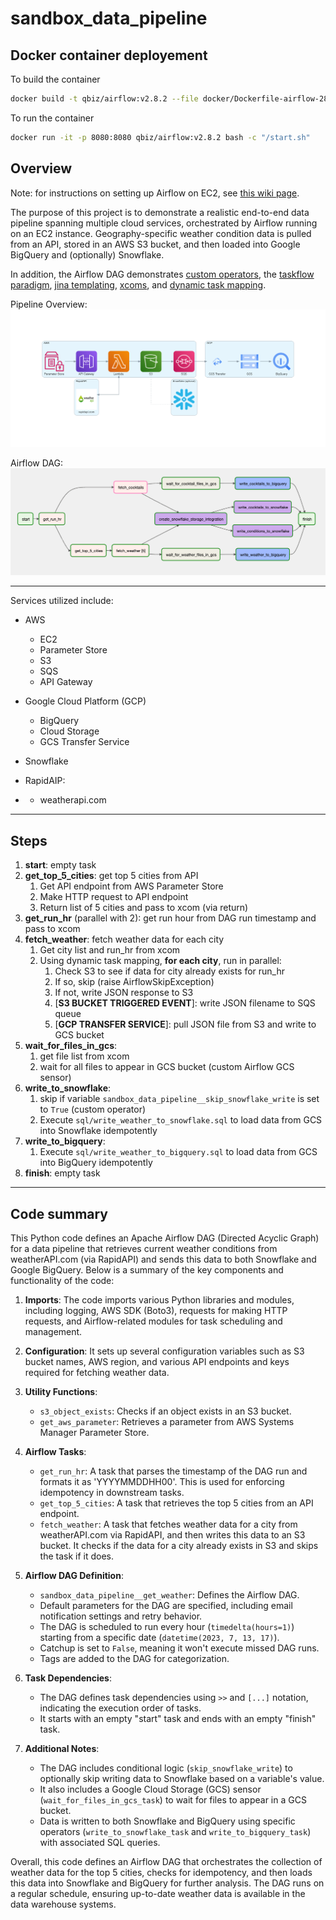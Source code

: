 # sandbox_data_pipeline

## Docker container deployement

To build the container

```sh
docker build -t qbiz/airflow:v2.8.2 --file docker/Dockerfile-airflow-282 .
```

To run the container

```sh
docker run -it -p 8080:8080 qbiz/airflow:v2.8.2 bash -c "/start.sh"
```

## Overview

Note: for instructions on setting up Airflow on EC2, see [this wiki page](https://qbiz-wiki.com/en/technology/airflow/airflow_on_ec2).

The purpose of this project is to demonstrate a realistic end-to-end data pipeline
spanning multiple cloud services, orchestrated by Airflow running on an EC2 instance.
Geography-specific weather condition data is pulled from an API, 
stored in an AWS S3 bucket, and then loaded into Google BigQuery and (optionally) Snowflake.

In addition, the Airflow DAG demonstrates
[custom operators](https://airflow.apache.org/docs/apache-airflow/stable/howto/custom-operator.html),
the [taskflow paradigm](https://docs.astronomer.io/learn/airflow-decorators),
[jina templating](https://airflow.apache.org/docs/apache-airflow/stable/templates-ref.html),
[xcoms](https://airflow.apache.org/docs/apache-airflow/stable/core-concepts/xcoms.html),
and [dynamic task mapping](https://docs.astronomer.io/learn/dynamic-tasks).



Pipeline Overview:
![pipeline overview](/diagram_images/sandbox_data_pipeline.png)

Airflow DAG:
![airflow DAG](diagram_images/airflow_dag.png)


---

Services utilized include:

- AWS
  - EC2
  - Parameter Store
  - S3
  - SQS
  - API Gateway


- Google Cloud Platform (GCP)
  - BigQuery
  - Cloud Storage
  - GCS Transfer Service


- Snowflake


- RapidAIP:
- - weatherapi.com

---

## Steps

1. **start**: empty task
2. **get_top_5_cities**: get top 5 cities from API
   1. Get API endpoint from AWS Parameter Store
   2. Make HTTP request to API endpoint
   3. Return list of 5 cities and pass to xcom (via return)
3.  **get_run_hr** (parallel with 2): get run hour from DAG run timestamp and pass to xcom
4. **fetch_weather**: fetch weather data for each city
   1. Get city list and run_hr from xcom
   2. Using dynamic task mapping, **for each city**, run in parallel:
      1. Check S3 to see if data for city already exists for run_hr
      2. If so, skip (raise AirflowSkipException)
      3. If not, write JSON response to S3
      4. [**S3 BUCKET TRIGGERED EVENT**]: write JSON filename to SQS queue
      5. [**GCP TRANSFER SERVICE**]: pull JSON file from S3 and write to GCS bucket
5. **wait_for_files_in_gcs**:
   1. get file list from xcom
   2. wait for all files to appear in GCS bucket (custom Airflow GCS sensor)
6. **write_to_snowflake**:
   1. skip if variable `sandbox_data_pipeline__skip_snowflake_write` is set to `True` (custom operator)
   2. Execute `sql/write_weather_to_snowflake.sql` to load data from GCS into Snowflake idempotently
7. **write_to_bigquery**:
   1. Execute `sql/write_weather_to_bigquery.sql` to load data from GCS into BigQuery idempotently
8. **finish**: empty task

---

## Code summary ##
This Python code defines an Apache Airflow DAG (Directed Acyclic Graph) for a data pipeline that retrieves current weather conditions from weatherAPI.com (via RapidAPI) and sends this data to both Snowflake and Google BigQuery. Below is a summary of the key components and functionality of the code:

1. **Imports**: The code imports various Python libraries and modules, including logging, AWS SDK (Boto3), requests for making HTTP requests, and Airflow-related modules for task scheduling and management.

2. **Configuration**: It sets up several configuration variables such as S3 bucket names, AWS region, and various API endpoints and keys required for fetching weather data.

3. **Utility Functions**:
   - `s3_object_exists`: Checks if an object exists in an S3 bucket.
   - `get_aws_parameter`: Retrieves a parameter from AWS Systems Manager Parameter Store.

4. **Airflow Tasks**:
   - `get_run_hr`: A task that parses the timestamp of the DAG run and formats it as 'YYYYMMDDHH00'. This is used for enforcing idempotency in downstream tasks.
   - `get_top_5_cities`: A task that retrieves the top 5 cities from an API endpoint.
   - `fetch_weather`: A task that fetches weather data for a city from weatherAPI.com via RapidAPI, and then writes this data to an S3 bucket. It checks if the data for a city already exists in S3 and skips the task if it does.
   
5. **Airflow DAG Definition**:
   - `sandbox_data_pipeline__get_weather`: Defines the Airflow DAG.
   - Default parameters for the DAG are specified, including email notification settings and retry behavior.
   - The DAG is scheduled to run every hour (`timedelta(hours=1)`) starting from a specific date (`datetime(2023, 7, 13, 17)`).
   - Catchup is set to `False`, meaning it won't execute missed DAG runs.
   - Tags are added to the DAG for categorization.

6. **Task Dependencies**:
   - The DAG defines task dependencies using `>>` and `[...]` notation, indicating the execution order of tasks.
   - It starts with an empty "start" task and ends with an empty "finish" task.

7. **Additional Notes**:
   - The DAG includes conditional logic (`skip_snowflake_write`) to optionally skip writing data to Snowflake based on a variable's value.
   - It also includes a Google Cloud Storage (GCS) sensor (`wait_for_files_in_gcs_task`) to wait for files to appear in a GCS bucket.
   - Data is written to both Snowflake and BigQuery using specific operators (`write_to_snowflake_task` and `write_to_bigquery_task`) with associated SQL queries.

Overall, this code defines an Airflow DAG that orchestrates the collection of weather data for the top 5 cities, checks for idempotency, and then loads this data into Snowflake and BigQuery for further analysis. The DAG runs on a regular schedule, ensuring up-to-date weather data is available in the data warehouse systems.
